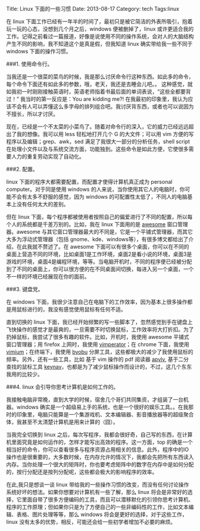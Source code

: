 Title: Linux 下面的一些习惯
Date: 2013-08-17
Category: tech
Tags:linux

在 linux 下面工作已经有一年半的时间了，最初只是被它简洁的外表所吸引，抱着玩一玩的心态，没想到几个月之后，windows 便被删掉了，linux 或许更适合我的工作。记得之前看过一篇报道，好像是说使用不同的操作系统，会对人的大脑结构产生不同的影响，我不知道这个是真是假，但我知道 linux 确实带给我一些不同于 windows 下面的操作习惯。

###1. 使用命令行。

当我还是一个很菜的菜鸟的时候，我是那么讨厌命令行这种东西。如此多的命令，每个命令下面还有如此多的参数，哦，老天，我还是去睡会儿吧。。 这种感觉，就如我初一时刚刚接触英语时，英语老师指着书最后面的单词表说，“这些全都要背过！” 我当时的第一反应是：You are kidding me?! 在我最初的印象里，我认为应该不会有人可以弄懂这么多字母的排列组合吧。我讨厌背东西，或者也可以说因为不擅长，所以才讨厌。

现在，已经是一个不太菜的小菜鸟了。随着对命令行的深入，它的威力已经远远超出了我的想像。我可以用 less 轻松地打开几个 G 的大文件；可以用 vim 方便的写程序以及编辑；grep、awk，sed 满足了我很大一部分的分析任务，shell script 在处理小文件以及与系统交流方面，功能独到。这些命令是如此方便，它使很多需要人力的重复劳动实现了自动化。

###2. 配置。

linux 下面的程序大都需要配置，而配置才使得计算机真正成为 personal computer。对于同是使用 windows 的人来说，当你使用其它人的电脑时，你可能不会有太多不舒服的感觉，因为 windows 的可配置性太低了，不同人的电脑基本上没有任何太大的差别。

但在 linux 下面，每个程序都被使用者按照自己的偏爱进行了不同的配置，所以每个人的系统都是千差万别的。比如，我在 linux 下面用的是 [awesome](http://awesome.naquadah.org/) 窗口管理器。awesome 与其它窗口管理器最大的不同是，它是一个平铺式管理器，而其它大多为浮动式管理器（包括 gnome、kde、windows等），有很多博文都给出了介绍，在此我就不赘述了。在 awesome 下面可以有很多个桌面，你可以在不同的桌面上营造不同的环境，比如桌面1是工作环境，桌面2是看小说的环境，桌面3是游戏的环境，桌面4是编程环境，等等。当电脑开机时，不同的程序便已经被分配到了不同的桌面上，你可以很方便的在不同桌面间切换，每进入另一个桌面，一个不一样的环境已经展现在你的面前。

###3. 键盘党。

在 windows 下面，我很少注意自己在电脑下的工作效率，因为基本上很多操作都是用鼠标进行的，我没有感觉使用鼠标有任何不适。

直到切换的 linux 下面，我已经开始频繁的写一些脚本了，忽然感觉到手在键盘上飞快操作的感觉才是最爽的，一旦需要不时切换鼠标，工作效率将大打折扣。为了扔掉鼠标，我尝试了很多有趣的软件。比如，开机时，我使用 awesome 平铺式窗口管理器；用 firefox 上网时，我使用 [vimperator](http://www.vimperator.org/vimperator)；在 chrome 下面，我使用 [vimium](http://vimium.github.io/)；在终端下，我使用 [byobu](http://byobu.co/) 分屏工具，这些都极大的减少了我使用鼠标的频率。另外，还有一些工具，比如 基于 vim 操作的 pdf 阅读器 [apvlv](http://www.ohloh.net/p/apvlv), 基于二分查找的鼠标工具 [keynav](http://www.semicomplete.com/projects/keynav/)，也都是为了减少鼠标操作而设计的，不过，这几个东东我用的比较少。

###4. linux 会引导你思考计算机是如何工作的。

我接触电脑非常晚，直到大学的时候，宿舍几个哥们共同集资，才组装了一台机器。windows 确实是一个超级易上手的系统，也是一个很好的娱乐工具。。在我那时的印象里，电脑只能算是一个集游戏机、文本编辑器、影音播放器等的超级聚合体，我甚至不太清楚计算机是用来计算的（囧）。

当我完全切换到 linux 之后，每次写程序，我都会很好奇，自己写的东西，在计算机里面究竟是如何运作的，怎样才能写出高效的程序。这一方面，top 的确是一个相当好的命令，你可以查看很多与程序资源占用相关的信息。此外，程序中的IO操作也是很重要的，大多数时候，在内存允许的情况下，我都会先把所有东西读入内存。当你处理一个很大的矩阵时，你也要考虑矩阵中的数字在内存中是如何分配的，按行分配还是按列分配呢，这些都会极大的影响程序的效率。

在此,我只是想谈一谈 linux 带给我的一些操作习惯的改变，而没有任何讨论操作系统好坏的想法。如果你想要对计算机有一些了解，那么 linux 将会是非常好的选择，它里面自带了很多方便编码的工具，而且可以潜移默化的引领你思考计算机、程序的工作原理；但如果你只是为了方便自己的一些非编码性的工作，比如文本编辑、表格、图片处理等等，那么 windows 将会是更好的选择，对于这些工作，linux 没有太多的优势，相反，可能还会给一些初学者增加不必要的麻烦。
